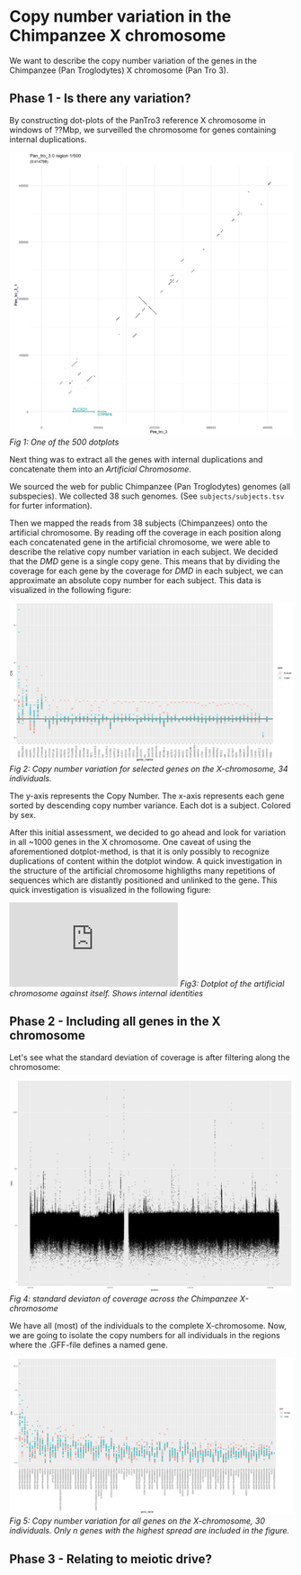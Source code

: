 # Copy number variation in the Chimpanzee X chromosome

We want to describe the copy number variation of the genes in the Chimpanzee (Pan Troglodytes) X chromosome (Pan Tro 3).

## Phase 1 - Is there any variation?

By constructing dot-plots of the PanTro3 reference X chromosome in windows of ??Mbp, we surveilled the chromosome for genes containing internal duplications.

![what](https://github.com/cmkobel/ChimpX/blob/master/01dotplot/1plots/window_1.png "example dotplot")
*Fig 1: One of the 500 dotplots*

Next thing was to extract all the genes with internal duplications and concatenate them into an *Artificial Chromosome*.

We sourced the web for public Chimpanzee (Pan Troglodytes) genomes (all subspecies). We collected 38 such genomes. (See `subjects/subjects.tsv` for furter information).

Then we mapped the reads from 38 subjects (Chimpanzees) onto the artificial chromosome. By reading off the coverage in each position along each concatenated gene in the artificial chromosome, we were able to describe the relative copy number variation in each subject. We decided that the *DMD* gene is a single copy gene. This means that by dividing the coverage for each gene by the coverage for *DMD* in each subject, we can approximate an absolute copy number for each subject. This data is visualized in the following figure:

![2](https://github.com/cmkobel/ChimpX/blob/master/visualization/chimpx_region_points.png "variation in selected genes")
*Fig 2: Copy number variation for selected genes on the X-chromosome, 34 individuals.*

The y-axis represents the Copy Number. The x-axis represents each gene sorted by descending copy number variance.  Each dot is a subject. Colored by sex.

After this initial assessment, we decided to go ahead and look for variation in all ~1000 genes in the X chromosome. One caveat of using the aforementioned dotplot-method, is that it is only possibly to recognize duplications of content within the dotplot window. A quick investigation in the structure of the artificial chromosome highligths many repetitions of sequences which are distantly positioned and unlinked to the gene. This quick investigation is visualized in the following figure:

![2](https://github.com/cmkobel/ChimpX/blob/master/visualization/ac3_dotplot_no69_debug.pdf "artificial chromosome internal structure")
*Fig3: Dotplot of the artificial chromosome against itself. Shows internal identities*

## Phase 2 - Including all genes in the X chromosome
Let's see what the standard deviation of coverage is after filtering along the chromosome:


![what](https://github.com/cmkobel/ChimpX/blob/master/visualization/sd_across_30.png?raw=true "standard deviaton of coverage across the Chimpanzee X-chromosome")
*Fig 4: standard deviaton of coverage across the Chimpanzee X-chromosome*

We have all (most) of the individuals to the complete X-chromosome. Now, we are going to isolate the copy numbers for all individuals in the regions where the .GFF-file defines a named gene.

![what](https://raw.githubusercontent.com/cmkobel/ChimpX/master/visualization/phase2_main.png "100 genes with the highest CN spread") 
*Fig 5: Copy number variation for all genes on the X-chromosome, 30 individuals. Only n genes with the highest spread are included in the figure.*



## Phase 3 - Relating to meiotic drive?
